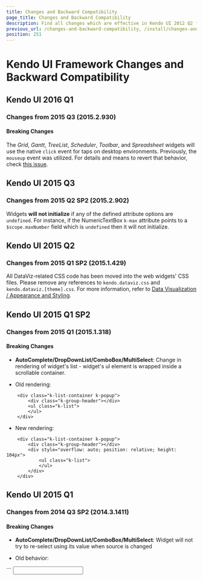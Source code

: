 ```yaml
---
title: Changes and Backward Compatibility
page_title: Changes and Backward Compatibility
description: Find all changes which are effective in Kendo UI 2012 Q2 from previous releases
previous_url: /changes-and-backward-compatibility, /install/changes-and-backward-compatibility
position: 251
---
```


# Kendo UI Framework Changes and Backward Compatibility

## Kendo UI 2016 Q1

### Changes from 2015 Q3 (2015.2.930)

#### Breaking Changes

The  *Grid*, *Gantt*, *TreeList*, *Scheduler*, *Toolbar*, and *Spreadsheet* widgets will use the native `click` event for taps on desktop environments.
Previously, the `mouseup` event was utilized.
For details and means to revert that behavior, check [this issue](https://github.com/telerik/kendo-ui-core/issues/1176).

## Kendo UI 2015 Q3

### Changes from 2015 Q2 SP2 (2015.2.902)

Widgets **will not initialize** if any of the defined attribute options are `undefined`. For instance, if the NumericTextBox `k-max` attribute points to a `$scope.maxNumber` field which is `undefined` then it will not initialize.

## Kendo UI 2015 Q2

### Changes from 2015 Q1 SP2 (2015.1.429)

All DataViz-related CSS code has been moved into the web widgets' CSS files. Please remove any references to `kendo.dataviz.css` and `kendo.dataviz.[theme].css`. For more information, refer to [Data Visualization / Appearance and Styling](/dataviz/appearance-styling#themes-and-stylesheets).

## Kendo UI 2015 Q1 SP2

### Changes from 2015 Q1 (2015.1.318)

#### Breaking Changes

* **AutoComplete/DropDownList/ComboBox/MultiSelect**: Change in rendering of widget's list - widget's ul element is wrapped inside a scrollable container.

<ul><li>Old rendering:</li></ul>

```
    <div class="k-list-container k-popup">
        <div class="k-group-header"></div>
        <ul class="k-list">
        </ul>
    </div>
```
<ul><li>New rendering:</li></ul>

```
    <div class="k-list-container k-popup">
        <div class="k-group-header"></div>
        <div style="overflow: auto; position: relative; height: 104px">
            <ul class="k-list">
            </ul>
        </div>
    </div>
```

## Kendo UI 2015 Q1

### Changes from 2014 Q3 SP2 (2014.3.1411)

#### Breaking Changes

* **AutoComplete/DropDownList/ComboBox/MultiSelect**: Widget will not try to re-select using its value when source is changed

<ul><li>Old behavior:</li></ul>
```
    <input id="dropdownlist" />
    <script>
        var widget = $("#dropdownlist").kendoDropDownList({
            value: "foo2"
            datasource: [ ]
        });

        widget.setDataSource(["foo1", "foo2"]);

        //the "foo2" will be selected
    </script>
```

<ul><li>New behavior:</li></ul>
```
    <input id="dropdownlist" />
    <script>
        var widget = $("#dropdownlist").kendoDropDownList({
            value: "foo2"
            dataSource: [ ]
        });

        widget.setDataSource(["foo1", "foo2"]); //the "foo2" will NOT be selected

        widget.value("foo2"); //should be called in order to for re-selection of the old value
    </script>
```

* **MultiSelect**: Change in the item selection behavior

<ul><li>Old rendering: Selected items was hidden.</li></ul>

<ul><li>New rendering: Selected item is still visible. This allows to de-select item from the popup list.</li></ul>

* **DropDownList**: In order to support **grouping** and **virtualization**, we decided to move the optionLabel outside the items list and place it as a static header on top of the popup element.
This change was required, because optionLabel element cannot be part of any displayed group. Please refer to the new rendering if you manipulate option label manually.

<ul><li>Old rendering:</li></ul>

```
    <ul>
        <li>Option Label</li>
        <li>First Item</li>
    </ul>
```

<ul><ul><li>New rendering:</li></ul></ul>

```
    <div class="k-list-optionlabel">Option Label</div>
    <ul>
        <li>First Item</li>
    </ul>
```

* **DropDownList**: In order to match the Html `Select` behavior better and solve some issues related to MVVM `value` binding, the dropdownlist now allows to clear its value (deselect the selected item). This will introduce the following breaking changes:

    1. The widget will not select the first item, when its selected index is `-1`
    2. The widget will not select the first item, when the selected value is not present in the data source

<ul><li>Old rendering:</li></ul>

```
	<input id="dropdownlist" />
		<script>
			var widget = $("#dropdownlist").kendoDropDownList({
				dataSource: ["foo1", "foo2"]
			});

			widget.value("bar"); //this will select 'foo1'
		</script>
```

<ul><ul><li>New rendering:</li></ul></ul>

```
	<input id="dropdownlist" />
		<script>
			var widget = $("#dropdownlist").kendoDropDownList({
				dataSource: ["foo1", "foo2"]
			});

			widget.value("bar"); //this will clear selection

			if (widget.select() == -1) { //if value does not exist, select first one
				widget.select(0);
			}
		</script>
```

* The widget will not select the first item, when its value is set to "" (empty string). This is applicable for Grid editing when default model value is empty string. This change, however, improves the behavior discussed [here](https://github.com/telerik/kendo-ui-core/issues/312).

<ul><ul><li>Old rendering:</li></ul></ul>

```
	<input id="dropdownlist" />
		<script>
			var widget = $("#dropdownlist").kendoDropDownList({
				dataSource: ["foo1", "foo2"]
			});

			widget.value(""); //this will select 'foo1'
		</script>
```

<ul><ul><li>New rendering:</li></ul></ul>

```
	<input id="dropdownlist" />
		<script>
			var widget = $("#dropdownlist").kendoDropDownList({
				dataSource: ["foo1", "foo2"]
			});

			widget.value(""); //this will clear selection

			if (widget.select() == -1) { //if value does not exist, select first one
				widget.select(0);
			}
		</script>
```

* **AutoComplete/DropDownList/ComboBox/MultiSelect**: In order to improve widgets behavior, we decided to trigger `select` event on navigation (on UP/DOWN item selection)

<ul><ul><li>Old rendering: The `select` event is raised only on ENTER or item selection with mouse/touch.</li></ul></ul>

<ul><ul><li>New rendering: The `select` event will be on every UP/DOWN item selection, on ENTER and item selection with mouse/touch. Note that the event is preventable.</li></ul></ul>

* **Editor**: In order to solve a double-encoding bug in Firefox and Chrome, the editor value may be retrieved from the `defaultValue` property of the editor. This will introduce a breaking change when all of these are true:

    * The editor value is rendered from the server
    * The `encoded` configuration option is set to true (this is by default)
    * The textarea value is pre-processed prior to initializing the widget

     To resolve the problem, use the `value` configuration option when initializing:

<ul><ul><li>Old rendering:</li></ul></ul>

```
    <textarea id="editor">
        foo
    </textarea>

    <script>
        $("#editor").value("bar").kendoEditor({
            encoded: true
        });
    </script>
```

<ul><ul><li>New rendering:</li></ul></ul>

```
    <textarea id="editor">
        foo
    </textarea>

    <script>
        $("#editor").kendoEditor({
            encoded: true,
            value: "bar"
        });
    </script>
```

* **Grid**: A change in the order of extension of the filterable options in the column menu. Prior to Q1 2015 version the following configuration does not allow the user to input a second filter criterion.

```
    <div id="grid"></div>

    <script>
        $("#grid").kendoGrid({
          filterable: {
            extra: false
          },
          columnMenu: true,
          columns: [
            {
              field: "foo",
              filterable: {
                extra: true
              }
            }
          ],
          dataSource: [{ foo: "some text" }]
        });
    </script>
```

* **Diagram**: The argument of the add and remove events now contains the Shape or Connection element and not the model because the events are triggered no matter if the diagram is bound or not. To get the model when the diagram is bound, you can use the Shape/Connection `dataItem` field.

<ul><ul><li>Old rendering:</li></ul></ul>

```
        $("#diagram").kendoDiagram({
          add: function(e) {
            var model = e.shape;
          },
          remove: function(e) {
            var model = e.shape;
          }
        });
```

<ul><ul><li>New rendering:</li></ul></ul>

```
        $("#diagram").kendoDiagram({
          add: function(e) {
            var model = e.shape.dataItem;
          },
          remove: function(e) {
            var model = e.shape.dataItem;
          }
        });
```

## Kendo UI 2014 Q3 SP1

### Changes from 2014 Q3 (2014.3.1119)

#### Breaking changes

* **Kendo UI Mobile Material skins**: The Material themes are renamed to **material-light** and **material-dark** in order to sync with the other mobile themes.

## Kendo UI 2014 Q3

### Changes from 2014 Q2 SP2 (2014.2.1008)

#### Breaking changes

**DataSource**

The DataSource wraps the data items as `kendo.data.ObservableObject` on demand when paging is enabled (`pageSize` is set). In previous versions all data items were wrapped initially.
This change will affect people using the private `_data` field of the data source as they will now get items that are not instances of `kendo.data.ObservableObject`. In such cases the `data()` method should be used instead.

**Mobile ListView**

* All text customization configuration options are nested in a `messages` object

<ul><ul><li>Old rendering:</li></ul></ul>

```
    $("#listview").kendoMobileListView({
        dataSource: dataSource,
        template: kendo.template($("#tmp").html()),
        loadMore: true,
        pullToRefresh: true,
        loadMoreText: "Press to load more",
        pullTemplate: "Pull to refresh",
        releaseTemplate: "Release to refresh",
        refreshTemplate: "Refreshing"
    });
```
<ul><ul><li>New rendering:</li></ul></ul>

```
    $("#listview").kendoMobileListView({
        dataSource: dataSource,
        template: kendo.template($("#tmp").html()),
        loadMore: true,
        pullToRefresh: true,
        messages: {
            loadMoreText: "Press to load more",
            pullTemplate: "Pull to refresh",
            releaseTemplate: "Release to refresh",
            refreshTemplate: "Refreshing"
        }
    });
```

**Mobile Scroller**

* All text customization configuration options are nested in a `messages` object

<ul><ul><li>Old rendering:</li></ul></ul>

```
    $("#scroller").kendoMobileScroller({
        pullToRefresh: true,
        pullTemplate: "Pull to refresh",
        releaseTemplate: "Release to refresh",
        refreshTemplate: "Refreshing"
    });
```

<ul><ul><li>New rendering:</li></ul></ul>

```
    $("#scroller").kendoMobileScroller({
        pullToRefresh: true,
        messages: {
            pullTemplate: "Pull to refresh",
            releaseTemplate: "Release to refresh",
            refreshTemplate: "Refreshing"
        }
    });
```

**Editor**

* Due to security precautions, scripts are no longer posted to the server by default. If you need to allow scripts to be posted to the server, set the [serialization.scripts configuration option]() to `true`. Note that for true protection from cross-site scripting, you still need server-side sanitization, as noted in the [preventing cross-site scripting](/web/editor/preventing-xss) help topic.

<ul><ul><li>Old rendering:</li></ul></ul>

```
	$("#editor").kendoEditor();
```

<ul><ul><li>New rendering (if you need scripts to be posted to the server):</li></ul></ul>

```
	$("#editor").kendoEditor({
		serialization: {
			scripts: true
		}
	});
```

**PivotDataSource**

* The measure aggregator of the [client pivot cube](/api/javascript/data/pivotdatasource#configuration-schema.cube) uses **object** instead of number for the `state` argument. The field that should be set to accumulate the value is called `accumulator`.

<ul><ul><li>Old rendering:</li></ul></ul>

```
	aggregate: function(value, state) { return value + state; }
```

<ul><ul><li>New rendering (if you need scripts to be posted to the server):</li></ul></ul>

```
	aggregate: function(value, state) {
		state.accumulator = state.accumulator || 0;
		return state.accumulator + value;
	}
```

#### Breaking changes

## Kendo UI 2014 Q2

### Changes from 2014 Q1 SP2 (2014.1.528)

#### Breaking changes

**TabStrip**:

* Q2 2014 introduces an additional TabStrip wrapper div which makes sure that the TabStrip changes in height won't affect the page scrolling position.  

* TabStrip's **activate** event has been renamed to [**show**](/api/javascript/ui/tabstrip#events-show) event - which fires at the beginning of the open animation. A new [**activate**](/api/javascript/ui/tabstrip#events-activate) event has been introduced, which is fired at the end of the open animation. This is done for consistency with the rest of the widgets.  

* TabStrip automatically calls [**kendo.resize**](/api/javascript/kendo#methods-resize) to its contents in both [**show**](/api/javascript/ui/tabstrip#events-show) and [**activate**](/api/javascript/ui/tabstrip#events-activate) events.

**TreeView**: The deprecated `checkboxTemplate` configuration option has been removed. If you don't need a highly specific checkbox template, consider using the default one (using checkboxes: true).

If you need any custom checkbox rendering, use the checkboxes.template option:

<ul><ul><li>Old rendering:</li></ul></ul>

```
    $("#tree").kendoTreeView({
        checkboxTemplate: "..."
    });
```

<ul><ul><li>New rendering:</li></ul></ul>

```
    $("#tree").kendoTreeView({
        checkboxes: {
            template: "..."
        }
    });
```

**Editor**: The deprecated **formatBlock** and **style** tools have been removed. See the 2013 Q2 release notes below on how to migrate to the **formatting** tool.

**Editor for ASP.NET MVC**: The ImageBrowser controller now works with `FileBrowserEntry` and `FileBrowserEntryType` types, instead of `ImageBrowserEntry` and `ImageBrowserEntryType`.
This change is related to the introduction of the new FileBrowser tool.

## Kendo UI 2014 Q1 SP2 (2014.1.528)

### Changes from 2014 Q1 SP1 (2014.1.416)

#### Breaking changes

* **Grid**: Clicking on an input, link or button no longer triggers the selection.  

* **ListView**: Clicking on an input, link or button no longer triggers the selection.

## Kendo UI 2014 Q1

### Changes from 2013 Q3 SP2 (2013.3.1324)

#### Breaking changes

* **Flat Theme**: Button background is now gray. The previous outcome can be achieved using **.k-primary** class.  

* **Kendo UI Web mobile skins**: The new skins for the mobile widgets in Kendo UI Web are **not compatible** with the Kendo UI Mobile platform themes and shouldn't be used together. However,
you can style your app with them if you don't include any of the Kendo UI Mobile styling (even the common CSS) - **kendo.[skin-name].mobile.min.css** includes everything needed.

### Changes from 2013 Q3 SP1 (2013.3.1316)

#### Breaking changes

**DatePicker**: The DatePicker widget now uses a single calendar instance. The calendar will be created on first popup opening.

If you need to get a reference to the calendar you will need to get in the [open](/api/javascript/ui/datepicker#events-open) event handler:

<ul><ul><li>Old rendering:</li></ul></ul>

```
    var datepicker = $("#datepicker").kendoDatePicker();
    var calendar = datepicker.dateView.calendar;
```

<ul><ul><li>New rendering:</li></ul></ul>

```
    $("#datepicker").kendoDatePicker({
        open: function() {
            var calendar = this.dateView.calendar;
        }
    });
```

**DateTimePicker**: The DateTimePicker widget now uses a single calendar instance. The calendar will be created on first date popup opening.

If you need to get a reference to the calendar you will need to get in the [open](/api/javascript/ui/datetimepicker#events-open) event handler:

<ul><ul><li>Old rendering:</li></ul></ul>

```
    var datetimepicker = $("#datetimepicker").kendoDateTimePicker();
    var calendar = datetimepicker.dateView.calendar;
```

<ul><ul><li>New rendering:</li></ul></ul>

```
    $("#datetimepicker").kendoDateTimePicker({
        open: function() {
            var calendar = this.dateView.calendar;
        }
    });
```

### Changes from 2013 Q3 (2013.3.1119)

#### Breaking changes

* **Supporting libs**: Kendo UI LESS fork is now updated to LESS 1.6.0. Kendo UI CSS files are built with it (no breaking changes in the LESS files themselves, except that they rely on
the new default import once functionality of @import directive).

## Kendo UI 2013 Q3

### Changes from 2013 Q2 SP1 (2013.2.918)

#### Breaking changes

* **Core**: kendo.support.pointers now only shows support for IE11 pointer events - kendo.support.msPointers was added to indicate that IE10 pointer events are supported too.  

* **Splitter**: the internal method `trigger("resize")`, which has been provided as a workaround in certain scenarios, no longer works. It has been replaced with a [public API method `resize()`](/using-kendo-in-responsive-web-pages), which now all Kendo UI widgets have.
Also see [`kendo.resize()`](/api/javascript/kendo#methods-resize).

* **Splitter**: the `layoutChange` event is now obsolete and will be removed in the future. Please use the `resize` event instead.  

* **Kendo UI Scheduler for ASP.NET MVC**: "ISchedulerEvent" interface now includes two additional fields - "StartTimezone" and "EndTimezone" which stores the timezone information of the event.  

* **Scheduler**: Changes in `recurrenceEditor` messages:
 -  `daily.days` becomes `daily.interval`
 -  `weekly.weeks` becomes `weekly.interval`
 -  `monthly.months` becomes `monthly.interval`
 -  `yearly.years` becomes `yearly.interval`
 -  `end.endLabel` becomes `end.label`
 -  `end.endNever` becomes `end.never`
 -  `end.endCountAfter` becomes `end.after`
 -  `end.endCountOccurrence` becomes `end.occurrence`
 -  `end.endUntilOn` becomes `end.on`

* **MVC DataSource**: The MVC DataSource transport now serializes numbers based on the used Kendo culture. As a result, if you are using an invariant culture number model binder, the numbers will not be parsed correctly. You should either use the the same culture to parse the numbers in the model binder or remove the model binder in order for numbers with a decimal separator to be parsed correctly.  

* **ModalView**: The ModalView now supports autosizing when its content changes and when no height is set. Unfortunately we were able to implement this at the expense of
the possibility to set the ModalView size in a CSS stylesheet. As a workaround please use the ModalView width and height options or set them through inline CSS instead.

## Kendo UI 2013 Q2

### Changes from 2013 Q1 SP1 (2013.1.514)

#### Breaking changes

* **themes**: The icons in the sprite image have been rearranged to include more icons in two different sizes.  

* **Editor**: The default tool set now includes the newly introduced table editing. Toolbar tools are now grouped, so their dimensions have been increased by 2px. On the other hand,
the "Font name" and "Font size" tools no longer appear by default. The idea is to encourage developers (and users respectively) to use the formatting dropdown, which provides a predefined (and customizable) set of options.
This will ultimately lead to better structured, formatted and consistent rich text documents, compared to the case when the user has the ability to apply arbitrary font styles.

If you need the old tool set, use the configuration below:

```
        $("#editor").kendoEditor({
            tools: [
                "bold", "italic", "underline", "strikethrough",
                "fontName", "fontSize", "foreColor", "backColor",
                "justifyLeft", "justifyCenter", "justifyRight", "justifyFull",
                "insertUnorderedList", "insertOrderedList",
                "indent", "outdent",
                "formatBlock",
                "createLink", "unlink", "insertImage"
            ]
        });
```

* **Editor**: Initializing the editor from a `div` element triggers the [inline editing mode](http://demos.telerik.com/kendo-ui/web/editor/inline-editing.html). If you need to revert to the old behavior, initialize it from a `<textarea>` element.

* **Mobile ListView**:

Enabling endless scrolling or press to load more configuration options now puts the listview in a virtual mode, which has different behavior than Q1 2013 and previous releases.

1. `endlessScrollParameters` and `loadMoreParameters` configuration options are not available anymore. Endless scrolling uses on the dataSource paging configuration to issue subsequent requests.

1. `scrollTreshold` option is not available anymore. The listvew automatically prefetches the next page when 2/3 of the current page is reached.

1. `stopEndlessScrolling` and `stopLoadMore` methods are no longer available. The listview automatically hides the button and loading indicator when the items loaded reach the number returned by the `schema.total` method of the bound DataSource.

1. `lastPageReached` event is no longer triggered, due to the same reasons.

#### Deprecated functionality

* **Editor**: The **formatBlock** and **style** tools have been deprecated in favor of the unified **formatting** tool. The new tool supports the functionality of both old tools, as well as new styling options. If you need to keep the styles and block formats in different drop-downs, you can use two formatting tools in paralel. The old tool declarations work, yielding a console.warn about the deprecation, and will be removed with a future official release.

<ul><ul><li>Old rendering:</li></ul></ul>

```
	$("#editor").kendoEditor({
		tools: [
			{ name: "style", items: [
				// applies class "foo"
 			{ text: "foo", value: "foo" }
		] },

			{ name: "formatBlock", items: [
				// changes wrapping block to paragraph
			{ text: "paragraph", value: "p" }
		] }
			]
		});
```

<ul><ul><li>New rendering:</li></ul></ul>

```
	$("#editor").kendoEditor({
		tools: [
			{ name: "formatting", items: [
				// applies class "foo"
				{ text: "foo", value: ".foo" },

				// changes wrapping block to paragraph
				{ text: "paragraph", value: "p" },

				// changes wrapping block to paragraph with class "fine-print"
				{ text: "fine print", value: "p.fine-print" }
				] }
			]
		});
```

## Kendo UI 2013 Q1

### Changes from 2012 Q3 SP1 (2012.3.1315)

#### Breaking Changes

* jQuery is updated to 1.9.1  

* **Mobile:** Rename scrollTreshold option of the ListView to **scrollThreshold**  

* **AutoComplete/ComboBox/DropDownList:** Rename enable option to **enabled**  

* **TreeView/HierarchicalDataSource/Node:** The `children` field is initialized depending on the `hasChildren` field, as previously documented. Use the `append` and `load` methods to initialize it, and if accessing the children field directly, verify if it is present.

#### ASP.NET MVC

Some ASP.NET MVC applications may be broken if using other libraries incompatible with jQuery 1.9.1. Further details available in the [troubleshooting guide](/aspnet-mvc/troubleshooting#javascript-error-that-live-method-is-unavailable,-undefined-or-unsupported)

## Kendo UI 2012 Q3 SP1

### Changes from 2012 Q3 (2011.3.1114)

#### Breaking changes

* **Cascading ComboBoxes/DropDownLists:** The parameterMap of the child widget's dataSource is called before the change event of the parent widget.
Use [cascade](/api/javascript/ui/combobox#cascade) event instead of change event.

* Telerik UI for ASP.NET MVC: Remove Slide effect. Use SlideIn instead.

## Kendo UI 2012 Q3

### Changes from 2012 Q2 SP1 (2011.2.913)

#### Breaking changes

* **Mobile:** the kendoMobileSwipe plugin is obsolete - replace its usage with the **touch** widget.

* **Mobile:** WebKit mask icons are now deprecated and font icons are used instead. If you have custom icons, they might break after the upgrade.
Add the following CSS rule to fix them /if you have data-icon="custom" on them, or use .km-icon to remove all non-custom icons/:

```
        .km-root .km-pane .km-view .km-custom {
            background-size: 100% 100%;
            -webkit-background-clip: border-box;
            background-color: currentcolor;
        }

        .km-root .km-pane .km-view .km-custom:after,
        .km-root .km-pane .km-view .km-custom:before
        {
            visibility: hidden;
        }
```

Additionally it should be noted that the mask icons used **background-color** for colorization, while the font ones use **color**
and custom colorization (but not on custom icons) **should be updated** after the upgrade. For example a rule like this:

```
        .km-ios .km-tabstrip .km-icon {
            background-color: rgb(20, 30, 40);
        }
```

should be changed to this:

```
        .km-ios .km-tabstrip .km-icon {
            color: rgb(20, 30, 40);
        }
```

* **DataViz:** Widgets now require theme-specific stylesheets. For example:

```
        <link href="styles/kendo.dataviz.min.css" rel="stylesheet" />
```

if using the Default skin, should be updated to:

```
        <link href="styles/kendo.dataviz.min.css" rel="stylesheet" />
        <link href="styles/kendo.dataviz.default.min.css" rel="stylesheet" />
```

* **DataViz:** missingValues defaults to "zero" for area, stacked area and stacked line series. The previous default was "gap" which can lead to incorrect results.

## Kendo UI 2012 Q2

### Changes from 2012 Q1 SP1 (2012.1.322)

#### Breaking changes

*  **All Widgets:** All arrows have been renamed to better reflect their direction and size. For instance:

<ul><ul><li>Old rendering:</li></ul></ul>

```
	.k-arrow-up
	.k-arrow-next
	.k-arrow-down
	.k-arrow-prev
	.k-arrow-first
	.k-arrow-last
```

<ul><ul><li>New rendering:</li></ul></ul>

```
	.k-i-arrow-n
	.k-i-arrow-e
	.k-i-arrow-s
	.k-i-arrow-w
 	.k-i-seek-w
	.k-i-seek-e
```
For more information check the [Styling Icons demo](http://demos.telerik.com/kendo-ui/web/styling/icons.html).

*  **Popup:** Popup based widgets nested in other Popup based widgets create their Popup container inside the Popup parent. This means that a DropDownList created inside an already initialized Menu will create its list inside the Menu item's parent Popup.  

*  **TreeView:** The TreeView widget now depends on kendo.data.js  

*  **TreeView:** Using the API methods will re-create the HTML of the nodes. In order to get the new reference to the nodes, use the return value of the methods.

<ul><ul><li>Old rendering:</li></ul></ul>

```
     var foo = treeviewObject.findByText("foo");
     treeviewObject.append(foo);
     // starting with 2012 Q2, foo will point to a DOM node that is removed from the document
     foo.text("bar: foo");
```

<ul><ul><li>New rendering:</li></ul></ul>

```
     var foo = treeviewObject.findByText("foo");
     foo = treeviewObject.append(foo);
      foo.text("bar: foo");
```

* **DataViz:** Refresh() no longer invokes Read() of the DataSource.

<ul><ul><li>Old rendering:</li></ul></ul>

```
    var chart = $("#chart").data("kendoChart");
    chart.refresh();
```

<ul><ul><li>New rendering:</li></ul></ul>

```
   var chart = $("#chart").data("kendoChart");
   chart.dataSource.read();
```

## Kendo UI 2012 Q1 (2012.1.322)

### Changes from 2011 Q3 SP1 (2011.3.1407)

#### Breaking changes

> The combined JavaScript file kendo.all.js is available only in the Kendo Complete package. The corresponding file in Kendo Web is called kendo.web.js. Use it instead of kendo.all.js.

*  **Data:** kendo.model.js file has been removed. The content of kendo.model.js file has been consolidated with the kendo.data.js content.
*  **Data:** `Model.id` is no longer a function. It is a field.

<ul><li>Old rendering:</li></ul>

```
	var model = dataSource.get(42);
	var modelId = model.id(); //42
```

<ul><li>New rendering:</li></ul>

```
	var model = dataSource.get(42);
	var modelId = model.id; //42
```

*  **Data:** The `DataSource` contains ObservableObject instances instead of raw JavaScript objects.

*  **Grid:** The Grid widget is now using the `uid` field of the Model instead of the `id`. A new uid field is introduced to the DataSource's Model, which represents its unique id. The Grid row data attribute has been changed to use this field. Note that in order to retrieve Model instance by its uid, DataSource's `getByUid` method should be used.

<ul><ul><li>Old rendering:</li></ul></ul>

```
	<tr data-id="42"><!--...--></tr>
```
<ul><ul><li>New rendering:</li></ul></ul>

```
	<tr data-uid=”aaaaa-bbbbb-ddddd-gggg”><!--...--></tr>
```

*  **DataViz:** The kendo.chart(.min).js file is replaced by kendo.dataviz(.min).js  

*  **DataViz:** The axis orientation property deprecated in favor of dedicated verticalLine and verticalArea chart types  

*  **DataViz:** The suite now requires kendo.dataviz.css to be included  

*  **DataViz:** The Chart widget is now in the kendo.dataviz.ui namespace. Previously it was part of kendo.ui  

*  **Other:** `dataValueField` and `dataTextField` of DropDownList, ComboBox and AutoComplete, are set to empty string by default. In order to get your old code working, you will need to list the fields manually, like this:

<ul><ul><li>Old rendering:</li></ul></ul>

```
	$("#combobox").kendoComboBox([
		{text: "Item 1", value: "item1"},
		{text: "Item 2", value: "item2"}
	]);
```
<ul><ul><li>New rendering:</li></ul></ul>

```
	$("#combobox").kendoComboBox({
		dataTextField: "text",
		dataValueField: "value",
		dataSource: [
			{text: "Item 1", value: "item1"},
			{text: "Item 2", value: "item2"}
		]
	});
```
